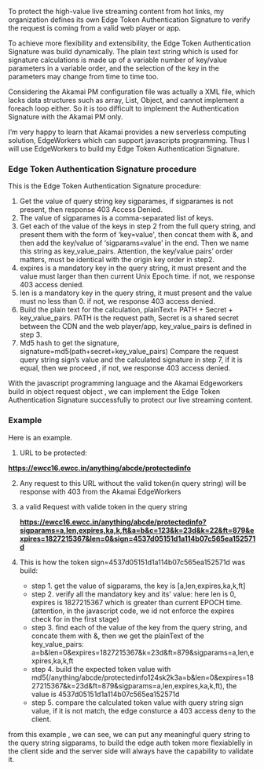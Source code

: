 To protect the high-value live streaming content from hot links, my organization defines its own Edge Token Authentication Signature to verify the request is coming from a valid web player or app.

To achieve more flexibility and extensibility, the Edge Token Authentication Signature was build dynamically. The plain text string which is used for signature calculations is made up of a variable number of key/value parameters in a variable order, and the selection of the key in the parameters may change from time to time too.

Considering the Akamai PM configuration file was actually a XML file, which lacks data structures such as array, List, Object, and cannot implement a foreach loop either. So it is too difficult to implement the Authentication Signature with the Akamai PM only. 

I’m very happy to learn that Akamai provides a new serverless computing solution, EdgeWorkers which can support javascripts programming. Thus I will use EdgeWorkers to build my Edge Token Authentication Signature.


### Edge Token Authentication Signature procedure
This is the Edge Token Authentication Signature procedure:

1. Get the value of query string key sigparames, if sigparames is not present, then response 403 Access Denied.
2. The value of sigparames is a comma-separated list of keys.
3. Get each of the value of the keys in step 2 from the full query string, and present them with  the form of ‘key=value', then concat them with &, and then add the key/value of ‘sigparams=value’ in the end. Then we name this string as key_value_pairs. Attention, the key/value pairs’ order matters, must be identical with the origin key order in step2.
4. expires is a mandatory key in the query string, it must present and the value must larger than then current Unix Epoch time. if not, we response 403 access denied.
5. len is a mandatory key in the query string, it must present and the value must no less than 0.  if not, we response 403 access denied.
6. Build the plain text for the calculation,  plainText= PATH + Secret + key_value_pairs. PATH is the request path, Secret is a shared secret between the CDN and the web player/app, key_value_pairs is defined in step 3.
7. Md5 hash to get the signature, signature=md5(path+secret+key_value_pairs)
Compare the request query string sign’s value and the calculated signature in step 7, if it is equal, then we proceed , if not, we response 403 access denied.

With the javascript programming language and the Akamai Edgeworkers build in object  request object , we can implement the Edge Token Authentication Signature successfully to protect our live streaming content.

### Example

Here is an example.

1. URL to be protected:

  **https://ewcc16.ewcc.in/anything/abcde/protectedinfo**

2. Any request to this URL without the valid token(in query string) will be response with 403 from the Akamai EdgeWorkers

3. a valid Request with valide token in the query string 

   **https://ewcc16.ewcc.in/anything/abcde/protectedinfo?sigparams=a,len,expires,ka,k,ft&a=b&c=123&k=23d&k=22&ft=879&expires=1827215367&len=0&sign=4537d05151d1a114b07c565ea152571d**

4. This is how the token sign=4537d05151d1a114b07c565ea152571d was build:

	* step 1. get the value of sigparams, the key  is [a,len,expires,ka,k,ft]
	* step 2. verify all the mandatory key and its' value: here len is 0, expires is 1827215367 which is greater than current EPOCH time. (attention, in the javascript code, we id not enforce the expires check for in the first stage)
	* step 3. find each of the value of the key from the query string, and concate them with &, then we get the plainText of the key_value_pairs: a=b&len=0&expires=1827215367&k=23d&ft=879&sigparams=a,len,expires,ka,k,ft
	* step 4. build the expected token value with md5(/anything/abcde/protectedinfo124sk2k3a=b&len=0&expires=1827215367&k=23d&ft=879&sigparams=a,len,expires,ka,k,ft), the value is 4537d05151d1a114b07c565ea152571d
	* step 5. compare the calculated token value with query string sign value, if it is not match, the edge consturce a 403 access deny to the client.

from this example , we can see, we can put any meaningful query string to the query string sigparams, to build the edge auth token more flexiablelly in the client side and the server side will always have the capability to validate it.

